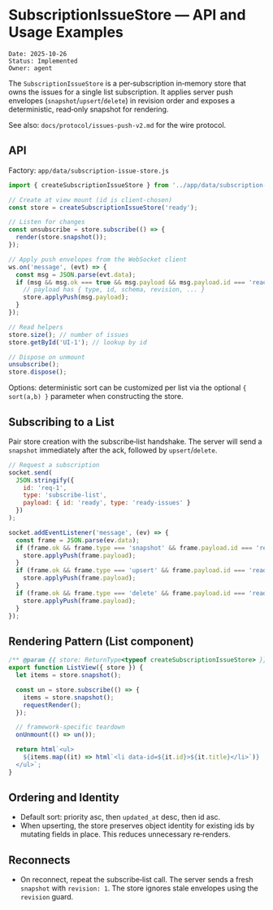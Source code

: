 # SubscriptionIssueStore — API and Usage Examples

```
Date: 2025-10-26
Status: Implemented
Owner: agent
```

The `SubscriptionIssueStore` is a per‑subscription in‑memory store that owns the
issues for a single list subscription. It applies server push envelopes
(`snapshot`/`upsert`/`delete`) in revision order and exposes a deterministic,
read‑only snapshot for rendering.

See also: `docs/protocol/issues-push-v2.md` for the wire protocol.

## API

Factory: `app/data/subscription-issue-store.js`

```js
import { createSubscriptionIssueStore } from '../app/data/subscription-issue-store.js';

// Create at view mount (id is client-chosen)
const store = createSubscriptionIssueStore('ready');

// Listen for changes
const unsubscribe = store.subscribe(() => {
  render(store.snapshot());
});

// Apply push envelopes from the WebSocket client
ws.on('message', (evt) => {
  const msg = JSON.parse(evt.data);
  if (msg && msg.ok === true && msg.payload && msg.payload.id === 'ready') {
    // payload has { type, id, schema, revision, ... }
    store.applyPush(msg.payload);
  }
});

// Read helpers
store.size(); // number of issues
store.getById('UI-1'); // lookup by id

// Dispose on unmount
unsubscribe();
store.dispose();
```

Options: deterministic sort can be customized per list via the optional
`{ sort(a,b) }` parameter when constructing the store.

## Subscribing to a List

Pair store creation with the subscribe‑list handshake. The server will send a
`snapshot` immediately after the ack, followed by `upsert`/`delete`.

```js
// Request a subscription
socket.send(
  JSON.stringify({
    id: 'req-1',
    type: 'subscribe-list',
    payload: { id: 'ready', type: 'ready-issues' }
  })
);

socket.addEventListener('message', (ev) => {
  const frame = JSON.parse(ev.data);
  if (frame.ok && frame.type === 'snapshot' && frame.payload.id === 'ready') {
    store.applyPush(frame.payload);
  }
  if (frame.ok && frame.type === 'upsert' && frame.payload.id === 'ready') {
    store.applyPush(frame.payload);
  }
  if (frame.ok && frame.type === 'delete' && frame.payload.id === 'ready') {
    store.applyPush(frame.payload);
  }
});
```

## Rendering Pattern (List component)

```js
/** @param {{ store: ReturnType<typeof createSubscriptionIssueStore> }} props */
export function ListView({ store }) {
  let items = store.snapshot();

  const un = store.subscribe(() => {
    items = store.snapshot();
    requestRender();
  });

  // framework-specific teardown
  onUnmount(() => un());

  return html`<ul>
    ${items.map((it) => html`<li data-id=${it.id}>${it.title}</li>`)}
  </ul>`;
}
```

## Ordering and Identity

- Default sort: priority asc, then `updated_at` desc, then id asc.
- When upserting, the store preserves object identity for existing ids by
  mutating fields in place. This reduces unnecessary re‑renders.

## Reconnects

- On reconnect, repeat the subscribe‑list call. The server sends a fresh
  `snapshot` with `revision: 1`. The store ignores stale envelopes using the
  `revision` guard.
